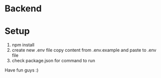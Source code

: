 # Backend

# Setup 
1. npm install
2. create new .env file copy content from .env.example and paste to .env file
3. check package.json for command to run

Have fun guys :)
